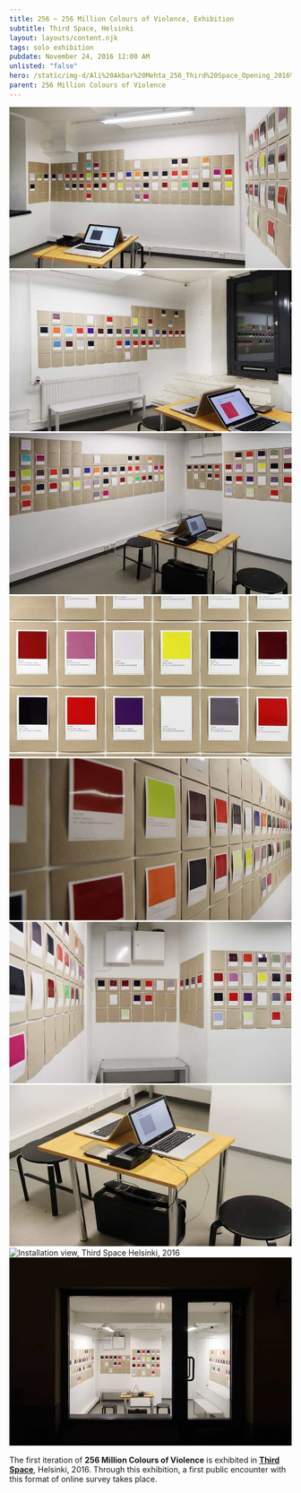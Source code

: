 ```yaml
---
title: 256 ~ 256 Million Colours of Violence, Exhibition
subtitle: Third Space, Helsinki
layout: layouts/content.njk
tags: solo exhibition
pubdate: November 24, 2016 12:00 AM
unlisted: "false"
hero: /static/img-d/Ali%20Akbar%20Mehta_256_Third%20Space_Opening_2016%20.jpg
parent: 256 Million Colours of Violence
---
```

![Installation view, Third Space Helsinki, 2016](/static/img-d/ali-akbar-mehta_256-million-colours-of-violence_installation-view-01_third-space-helsinkie_2016.jpg)
![Installation view, Third Space Helsinki, 2016](/static/img-d/ali-akbar-mehta_256-million-colours-of-violence_installation-view-04_third-space-helsinkie_2016.jpg)
![Installation view, Third Space Helsinki, 2016](/static/img-d/ali-akbar-mehta_256-million-colours-of-violence_installation-view-02_third-space-helsinkie_2016.jpg)
![Installation detail, Third Space Helsinki, 2016](/static/img-d/ali-akbar-mehta_256-million-colours-of-violence_detail_third-space-helsinki_2016.jpg)
![Installation view, Third Space Helsinki, 2016](/static/img-d/ali-akbar-mehta_256-million-colours-of-violence_installation-view-06_third-space-helsinkie_2016.jpg)
![Installation view, Third Space Helsinki, 2016](/static/img-d/ali-akbar-mehta_256-million-colours-of-violence_installation-view-07_third-space-helsinkie_2016.jpg)
![Installation view, Third Space Helsinki, 2016](/static/img-d/ali-akbar-mehta_256-million-colours-of-violence_installation-view-05_third-space-helsinkie_2016.jpg)
![Installation view, Third Space Helsinki, 2016](/static/img-d/15135823_10157843135065054_7539580485712289886_n.jpg)
![Installation view, Third Space Helsinki, 2016](/static/img-d/ali-akbar-mehta_256-million-colours-of-violence_exterior-view_third-space-helsinki_2016.jpeg)

The first iteration of **256 Million Colours of Violence** is exhibited in
**[Third Space](http://www.th1rdspac3.com/256millioncolours.html)**, Helsinki, 2016. Through this exhibition, a first public encounter
with this format of online survey takes place.